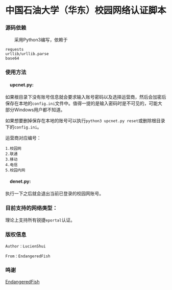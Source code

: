 # 中国石油大学（华东）校园网络认证脚本


### 源码依赖
&emsp;&emsp;采用Python3编写，依赖于

```
requests
urllib/urllib.parse
base64
```

### 使用方法

#### &emsp;upcnet.py:

如果根目录下没有账号信息就会要求输入账号密码以及选择运营商，然后会加密后保存在本地的`config.ini`文件中。值得一提的是输入密码时是不可见的，可能大部分Windows用户都不知道。

如果想要删掉保存在本地的账号可以执行`python3 upcnet.py reset`或删除根目录下的`config.ini`。

运营商对应编号：

```
1.校园网
2.联通
3.移动
4.电信
5.校园内网
```

#### &emsp;denet.py:

执行一下之后就会退出当前已登录的校园网账号。

### 目前支持的网络类型：

理论上支持所有锐捷`eportal`认证。

### 版权信息

```
Author：LucienShui

From：EndangeredFish
```

### 鸣谢

[EndangeredFish](https://github.com/EndangeredF1sh)

